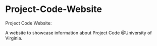# Project-Code-Website

Project Code Website:

A website to showcase information about Project Code @University of Virginia.
